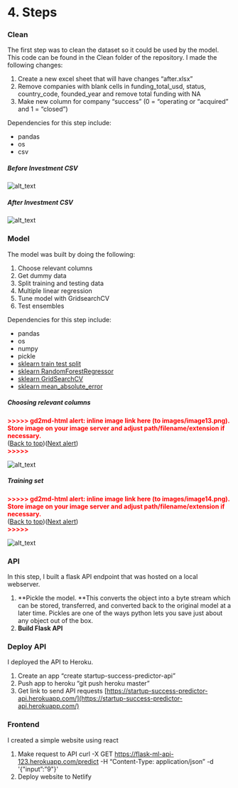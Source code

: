 # 4. Steps

### Clean

The first step was to clean the dataset so it could be used by the model. This code can be found in the Clean folder of the repository. I made the following changes:

1. Create a new excel sheet that will have changes “after.xlsx”
2. Remove companies with blank cells in funding_total_usd, status, country_code, founded_year and remove total funding with NA
3. Make new column for company “success” (0 = “operating or “acquired” and 1 = “closed”)

Dependencies for this step include:
*   pandas
*   os
*   csv


##### Before Investment CSV

![alt_text](images/image11.png "image_tooltip")

##### After Investment CSV

![alt_text](images/image12.png "image_tooltip")

### Model

The model was built by doing the following:

1. Choose relevant columns
2. Get dummy data
3. Split training and testing data
4. Multiple linear regression
5. Tune model with GridsearchCV
6. Test ensembles

Dependencies for this step include:
*   pandas
*   os
*   numpy 
*   pickle
*   [sklearn train test split](https://scikit-learn.org/stable/modules/generated/sklearn.model_selection.train_test_split.html)
*   [sklearn RandomForestRegressor](https://scikit-learn.org/stable/modules/generated/sklearn.ensemble.RandomForestClassifier.html)
*   [sklearn GridSearchCV](https://scikit-learn.org/stable/modules/generated/sklearn.model_selection.GridSearchCV.html)
*   [sklearn mean_absolute_error](https://scikit-learn.org/stable/modules/generated/sklearn.metrics.mean_absolute_error.html)


##### Choosing relevant columns

<p id="gdcalert13" ><span style="color: red; font-weight: bold">>>>>>  gd2md-html alert: inline image link here (to images/image13.png). Store image on your image server and adjust path/filename/extension if necessary. </span><br>(<a href="#">Back to top</a>)(<a href="#gdcalert14">Next alert</a>)<br><span style="color: red; font-weight: bold">>>>>> </span></p>


![alt_text](images/image13.png "image_tooltip")


##### Training set

<p id="gdcalert14" ><span style="color: red; font-weight: bold">>>>>>  gd2md-html alert: inline image link here (to images/image14.png). Store image on your image server and adjust path/filename/extension if necessary. </span><br>(<a href="#">Back to top</a>)(<a href="#gdcalert15">Next alert</a>)<br><span style="color: red; font-weight: bold">>>>>> </span></p>

![alt_text](images/image14.png "image_tooltip")


### API

In this step, I built a flask API endpoint that was hosted on a local webserver. 

1. **Pickle the model. **This converts the object into a byte stream which can be stored, transferred, and converted back to the original model at a later time. Pickles are one of the ways python lets you save just about any object out of the box.
2. **Build Flask API**


### Deploy API

I deployed the API to Heroku. 

1. Create an app “create startup-success-predictor-api”
2. Push app to heroku “git push heroku master”
3. Get link to send API requests [https://startup-success-predictor-api.herokuapp.com/](https://startup-success-predictor-api.herokuapp.com/)


### Frontend

I created a simple website using react

1. Make request to API curl -X GET https://flask-ml-api-123.herokuapp.com/predict -H “Content-Type: application/json” -d '{"input”:”9"}'
2. Deploy website to Netlify
